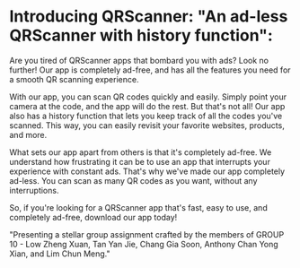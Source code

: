 # Introducing QRScanner: "An ad-less QRScanner with history function":

Are you tired of QRScanner apps that bombard you with ads? Look no further! Our app is completely ad-free, and has all the features you need for a smooth QR scanning experience.

With our app, you can scan QR codes quickly and easily. Simply point your camera at the code, and the app will do the rest. But that's not all! Our app also has a history function that lets you keep track of all the codes you've scanned. This way, you can easily revisit your favorite websites, products, and more.

What sets our app apart from others is that it's completely ad-free. We understand how frustrating it can be to use an app that interrupts your experience with constant ads. That's why we've made our app completely ad-less. You can scan as many QR codes as you want, without any interruptions.

So, if you're looking for a QRScanner app that's fast, easy to use, and completely ad-free, download our app today!

"Presenting a stellar group assignment crafted by the members of GROUP 10 - Low Zheng Xuan, Tan Yan Jie, Chang Gia Soon, Anthony Chan Yong Xian, and Lim Chun Meng."